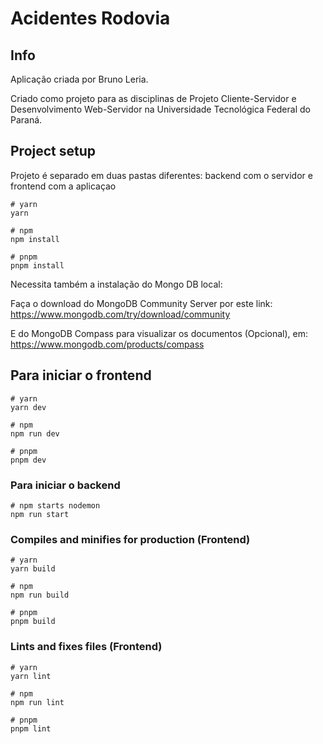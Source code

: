 # Acidentes Rodovia

## Info

Aplicação criada por Bruno Leria.

Criado como projeto para as
disciplinas de Projeto Cliente-Servidor e Desenvolvimento Web-Servidor na Universidade Tecnológica Federal do
Paraná.

## Project setup

Projeto é separado em duas pastas diferentes: backend com o servidor e frontend com a aplicaçao

```
# yarn
yarn

# npm
npm install

# pnpm
pnpm install

```

Necessita também a instalação do Mongo DB local:

Faça o download do MongoDB Community Server por este link: https://www.mongodb.com/try/download/community

E do MongoDB Compass para visualizar os documentos (Opcional), em: https://www.mongodb.com/products/compass

## Para iniciar o frontend

```
# yarn
yarn dev

# npm
npm run dev

# pnpm
pnpm dev
```

### Para iniciar o backend

```
# npm starts nodemon
npm run start

```

### Compiles and minifies for production (Frontend)

```
# yarn
yarn build

# npm
npm run build

# pnpm
pnpm build
```

### Lints and fixes files (Frontend)

```
# yarn
yarn lint

# npm
npm run lint

# pnpm
pnpm lint
```

